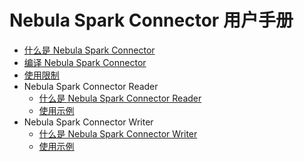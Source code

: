 # Nebula Spark Connector 用户手册

- [什么是 Nebula Spark Connector](sc-ug-what-is-spark-connector.md)
- [编译 Nebula Spark Connector](sc-ug-compile.md)
- [使用限制](sc-ug-limitations.md)
- Nebula Spark Connector Reader
  - [什么是 Nebula Spark Connector Reader](reader/sc-ug-what-is-reader.md)
  - [使用示例](reader/sc-ug-reader-example.md)
- Nebula Spark Connector Writer
  - [什么是 Nebula Spark Connector Writer](writer/sc-ug-what-is-writer.md)
  - [使用示例](writer/sc-ug-writer-example.md)
